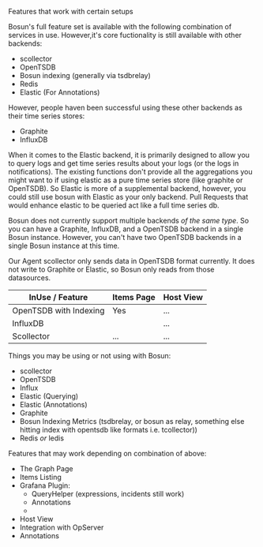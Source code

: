 Features that work with certain setups

Bosun's full feature set is available with the following combination of services in use. However,it's core fuctionality is still available with other backends:
 * scollector
 * OpenTSDB 
 * Bosun indexing (generally via tsdbrelay)
 * Redis
 * Elastic (For Annotations)

However, people haven been successful using these other backends as their time series stores:
 * Graphite
 * InfluxDB

When it comes to the Elastic backend, it is primarily designed to allow you to query logs and get time series results about your logs (or the logs in notifications). The existing functions don't provide all the aggregations you might want to if using elastic as a pure time series store (like graphite or OpenTSDB). So Elastic is more of a supplemental backend, however, you could still use bosun with Elastic as your only backend. Pull Requests that would enhance elastic to be queried act like a full time series db.

Bosun does not currently support multiple backends *of the same type*. So you can have a Graphite, InfluxDB, and a OpenTSDB backend in a single Bosun instance. However, you can't have two OpenTSDB backends in a single Bosun instance at this time.

Our Agent scollector only sends data in OpenTSDB format currently. It does not write to Graphite or Elastic, so Bosun only reads from those datasources.  





| InUse / Feature        | Items Page | Host View  |
| -----------------------|------------| ---------- |
| OpenTSDB with Indexing | Yes        | ... |
| InfluxDB               |            |   ... |
| Scollector             | ...      |    ... |



Things you may be using or not using with Bosun: 
 * scollector
 * OpenTSDB
 * Influx
 * Elastic (Querying)
 * Elastic (Annotations) 
 * Graphite
 * Bosun Indexing Metrics (tsdbrelay, or bosun as relay, something else hitting index with opentsdb like formats i.e. tcollector))
 * Redis *or* ledis

Features that may work depending on combination of above:
 - The Graph Page
 - Items Listing
 - Grafana Plugin:
     - QueryHelper (expressions, incidents still work)
	 - Annotations
	 - 
 - Host View
 - Integration with OpServer 
 - Annotations

